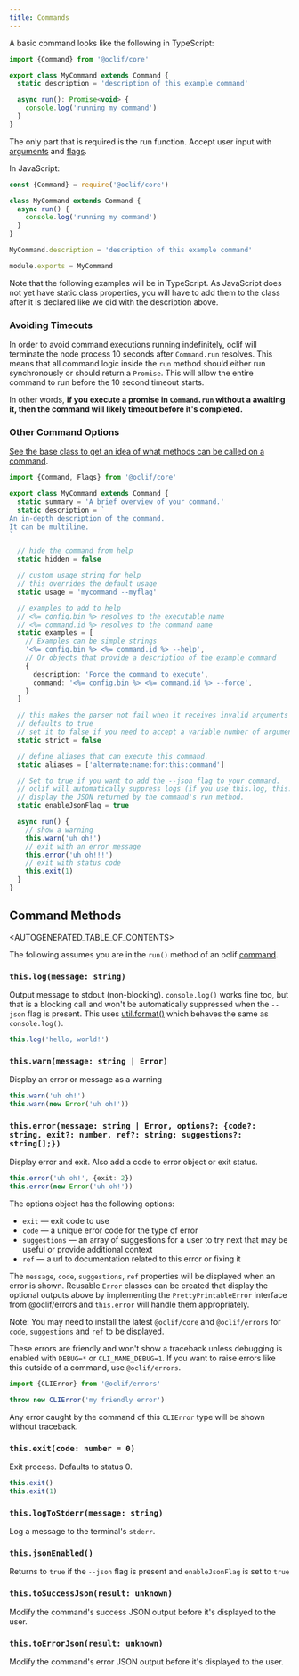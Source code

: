 ```yaml
---
title: Commands
---
```


A basic command looks like the following in TypeScript:

```js
import {Command} from '@oclif/core'

export class MyCommand extends Command {
  static description = 'description of this example command'

  async run(): Promise<void> {
    console.log('running my command')
  }
}
```

The only part that is required is the run function. Accept user input with [arguments](args.md) and [flags](flags.md).

In JavaScript:

```js
const {Command} = require('@oclif/core')

class MyCommand extends Command {
  async run() {
    console.log('running my command')
  }
}

MyCommand.description = 'description of this example command'

module.exports = MyCommand
```

Note that the following examples will be in TypeScript. As JavaScript does not yet have static class properties, you will have to add them to the class after it is declared like we did with the description above.

### Avoiding Timeouts

In order to avoid command executions running indefinitely, oclif will terminate the node process 10 seconds after `Command.run` resolves. This means that all command logic inside the `run` method should either run synchronously or should return a `Promise`. This will allow the entire command to run before the 10 second timeout starts.

In other words, **if you execute a promise in `Command.run` without a awaiting it, then the command will likely timeout before it's completed.**

### Other Command Options

[See the base class to get an idea of what methods can be called on a command](https://github.com/oclif/core/blob/main/src/command.ts).

```typescript
import {Command, Flags} from '@oclif/core'

export class MyCommand extends Command {
  static summary = 'A brief overview of your command.'
  static description = `
An in-depth description of the command.
It can be multiline.
`

  // hide the command from help
  static hidden = false

  // custom usage string for help
  // this overrides the default usage
  static usage = 'mycommand --myflag'

  // examples to add to help
  // <%= config.bin %> resolves to the executable name
  // <%= command.id %> resolves to the command name
  static examples = [
    // Examples can be simple strings
    '<%= config.bin %> <%= command.id %> --help',
    // Or objects that provide a description of the example command
    {
      description: 'Force the command to execute',
      command: '<%= config.bin %> <%= command.id %> --force',
    }
  ]

  // this makes the parser not fail when it receives invalid arguments
  // defaults to true
  // set it to false if you need to accept a variable number of arguments
  static strict = false

  // define aliases that can execute this command.
  static aliases = ['alternate:name:for:this:command']

  // Set to true if you want to add the --json flag to your command.
  // oclif will automatically suppress logs (if you use this.log, this.warn, or this.error) and
  // display the JSON returned by the command's run method.
  static enableJsonFlag = true

  async run() {
    // show a warning
    this.warn('uh oh!')
    // exit with an error message
    this.error('uh oh!!!')
    // exit with status code
    this.exit(1)
  }
}
```

## Command Methods

<AUTOGENERATED_TABLE_OF_CONTENTS>

The following assumes you are in the `run()` method of an oclif [command](commands.md).

### `this.log(message: string)`

Output message to stdout (non-blocking). `console.log()` works fine too, but that is a blocking call and won't be automatically suppressed when the `--json` flag is present. This uses [util.format()](https://nodejs.org/api/util.html#util_util_format_format_args) which behaves the same as `console.log()`.

```typescript
this.log('hello, world!')
```

### `this.warn(message: string | Error)`

Display an error or message as a warning

```typescript
this.warn('uh oh!')
this.warn(new Error('uh oh!'))
```

### `this.error(message: string | Error, options?: {code?: string, exit?: number, ref?: string; suggestions?: string[];})`

Display error and exit. Also add a code to error object or exit status.

```typescript
this.error('uh oh!', {exit: 2})
this.error(new Error('uh oh!'))
```

The options object has the following options:
* `exit` — exit code to use
* `code` — a unique error code for the type of error
* `suggestions` —  an array of suggestions for a user to try next that may be useful or provide additional context
* `ref` — a url to documentation related to this error or fixing it

The `message`, `code`, `suggestions`, `ref` properties will be displayed when an error is shown. Reusable `Error` classes can be created that display the optional outputs above by implementing the `PrettyPrintableError` interface from @oclif/errors and `this.error` will handle them appropriately.

Note: You may need to install the latest `@oclif/core` and `@oclif/errors` for `code`, `suggestions` and `ref` to be displayed.

These errors are friendly and won't show a traceback unless debugging is enabled with `DEBUG=*` or `CLI_NAME_DEBUG=1`. If you want to raise errors like this outside of a command, use `@oclif/errors`.

```typescript
import {CLIError} from '@oclif/errors'

throw new CLIError('my friendly error')
```

Any error caught by the command of this `CLIError` type will be shown without traceback.

### `this.exit(code: number = 0)`

Exit process. Defaults to status 0.

```typescript
this.exit()
this.exit(1)
```

### `this.logToStderr(message: string)`

Log a message to the terminal's `stderr`.

### `this.jsonEnabled()`

Returns to `true` if the `--json` flag is present and `enableJsonFlag` is set to `true`

### `this.toSuccessJson(result: unknown)`

Modify the command's success JSON output before it's displayed to the user.

### `this.toErrorJson(result: unknown)`

Modify the command's error JSON output before it's displayed to the user.

